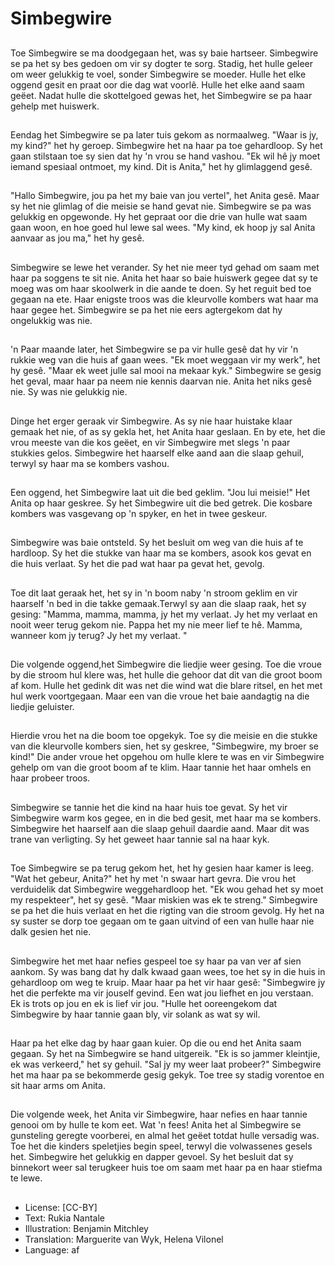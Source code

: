 # Simbegwire

##
Toe Simbegwire se ma doodgegaan het, was sy baie hartseer. Simbegwire se pa het sy bes gedoen om vir sy dogter te sorg. Stadig, het hulle geleer om weer gelukkig te voel, sonder Simbegwire se moeder. Hulle het elke oggend gesit en praat oor die dag wat voorlê. Hulle het elke aand saam geëet. Nadat hulle die skottelgoed gewas het, het Simbegwire se pa haar gehelp met huiswerk.

##
Eendag het Simbegwire se pa later tuis gekom as normaalweg. "Waar is jy, my kind?" het hy geroep. Simbegwire het na haar pa toe gehardloop. Sy het gaan stilstaan toe sy sien dat hy 'n vrou se hand vashou. "Ek wil hê jy moet iemand spesiaal ontmoet, my kind. Dit is Anita," het hy glimlaggend gesê.        

##
"Hallo Simbegwire, jou pa het my baie van jou vertel", het Anita gesê. Maar sy het nie glimlag of die meisie se hand gevat nie. Simbegwire se pa was gelukkig en opgewonde. Hy het gepraat oor die drie van hulle wat saam gaan woon, en hoe goed hul lewe sal wees. "My kind, ek hoop jy sal Anita aanvaar as jou ma," het hy gesê.

##
Simbegwire se lewe het verander. Sy het nie meer tyd gehad om saam met haar pa soggens te sit nie. Anita het haar so baie huiswerk gegee dat sy te moeg was om haar skoolwerk in die aande te doen. Sy het reguit bed toe gegaan na ete. Haar enigste troos was die kleurvolle kombers wat haar ma haar gegee het. Simbegwire se pa het nie eers agtergekom dat hy ongelukkig was nie.

##
'n Paar maande later, het Simbegwire se pa vir hulle gesê dat hy vir 'n rukkie weg van die huis af gaan wees. "Ek moet weggaan vir my werk", het hy gesê. "Maar ek weet julle sal mooi na mekaar kyk." Simbegwire se gesig het geval, maar haar pa neem nie kennis daarvan nie. Anita het niks gesê nie. Sy was nie gelukkig nie.

##
Dinge het erger geraak vir Simbegwire. As sy nie haar huistake klaar gemaak het nie, of as sy gekla het, het Anita haar geslaan. En by ete, het die vrou meeste van die kos geëet, en vir Simbegwire met slegs 'n paar stukkies gelos. Simbegwire het haarself elke aand aan die slaap gehuil, terwyl sy haar ma se kombers vashou.

##
Een oggend, het Simbegwire laat uit die bed geklim. "Jou lui meisie!" Het Anita op haar geskree. Sy het Simbegwire uit die bed getrek. Die kosbare kombers was vasgevang op 'n spyker, en het in twee geskeur.

##
Simbegwire was baie ontsteld. Sy het besluit om weg van die huis af te hardloop. Sy het die stukke van haar ma se kombers, asook kos gevat en die huis verlaat. Sy het die pad wat haar pa gevat het, gevolg.

##
Toe dit laat geraak het, het sy in 'n boom naby 'n stroom geklim en vir haarself 'n bed in die takke gemaak.Terwyl sy aan die slaap raak, het sy gesing: "Mamma, mamma, mamma, jy het my verlaat. Jy het my verlaat en nooit weer terug gekom nie. Pappa het my nie meer lief te hê. Mamma, wanneer kom jy terug? Jy het my verlaat. "

##
Die volgende oggend,het Simbegwire die liedjie weer gesing. Toe die vroue by die stroom hul klere was, het hulle die gehoor dat dit van die groot boom af kom. Hulle het gedink dit was net die wind wat die blare ritsel, en het met hul werk voortgegaan. Maar een van die vroue het baie aandagtig na die liedjie geluister.

##
Hierdie vrou het na die boom toe opgekyk. Toe sy die meisie en die stukke van die kleurvolle kombers sien, het sy geskree, "Simbegwire, my broer se kind!" Die ander vroue het opgehou om hulle klere te was en vir Simbegwire gehelp om van die groot boom af te klim. Haar tannie het haar omhels en haar probeer troos.

##
Simbegwire se tannie het die kind na haar huis toe gevat. Sy het vir Simbegwire warm kos gegee, en in die bed gesit, met haar ma se kombers. Simbegwire het haarself aan die slaap gehuil daardie aand. Maar dit was trane van verligting. Sy het geweet haar tannie sal na haar kyk.

##
Toe Simbegwire se pa terug gekom het, het hy gesien haar kamer is leeg. "Wat het gebeur, Anita?" het hy met 'n swaar hart gevra. Die vrou het verduidelik dat Simbegwire weggehardloop het. "Ek wou gehad het sy moet my respekteer", het sy gesê. "Maar miskien was ek te streng." Simbegwire se pa het die huis verlaat en het die rigting van die stroom gevolg. Hy het na sy suster se dorp toe gegaan om te gaan uitvind of een van hulle haar nie dalk gesien het nie.

##
Simbegwire het met haar nefies gespeel toe sy haar pa van ver af sien aankom. Sy was bang dat hy dalk kwaad gaan wees, toe het sy in die huis in gehardloop om weg te kruip. Maar haar pa het vir haar gesê: "Simbegwire jy het die perfekte ma vir jouself gevind. Een wat jou liefhet en jou verstaan. Ek is trots op jou en ek is lief vir jou. "Hulle het ooreengekom dat Simbegwire by haar tannie gaan bly, vir solank as wat sy wil.

##
Haar pa het elke dag by haar gaan kuier. Op die ou end het Anita saam gegaan. Sy het na Simbegwire se hand uitgereik. "Ek is so jammer kleintjie, ek was verkeerd," het sy gehuil. "Sal jy my weer laat probeer?" Simbegwire het ma haar pa se bekommerde gesig gekyk. Toe tree sy stadig vorentoe en sit haar arms om Anita.

##
Die volgende week, het Anita vir Simbegwire, haar nefies en haar tannie genooi om by hulle te kom eet. Wat 'n fees! Anita het al Simbegwire se gunsteling geregte voorberei, en almal het geëet totdat hulle versadig was. Toe het die kinders speletjies begin speel, terwyl die volwassenes gesels het. Simbegwire het gelukkig en dapper gevoel. Sy het besluit dat sy binnekort weer sal terugkeer huis toe om saam met haar pa en haar stiefma te lewe.

##
* License: [CC-BY]
* Text: Rukia Nantale
* Illustration: Benjamin Mitchley
* Translation: Marguerite van Wyk, Helena Vilonel
* Language: af
